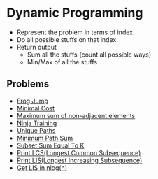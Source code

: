 # Dynamic Programming

- Represent the problem in terms of index.
- Do all possible stuffs on that index.
- Return output
    - Sum all the stuffs {count all possible ways}
    - Min/Max of all the stuffs

## Problems

- [Frog Jump](https://www.codingninjas.com/studio/problems/frog-jump_3621012)
- [Minimal Cost](https://www.codingninjas.com/studio/problems/minimal-cost_8180930)
- [Maximum sum of non-adjacent elements](https://www.codingninjas.com/studio/problems/maximum-sum-of-non-adjacent-elements_843261)
- [Ninja Training](https://www.codingninjas.com/studio/problems/ninja-s-training_3621003)
- [Unique Paths](https://www.codingninjas.com/studio/problems/total-unique-paths_1081470)
- [Minimum Path Sum](https://www.codingninjas.com/studio/problems/minimum-path-sum_985349)
- [Subset Sum Equal To K](https://www.codingninjas.com/studio/problems/subset-sum-equal-to-k_1550954)
- [Print LCS(Longest Common Subsequence)](https://www.youtube.com/watch?v=-zI4mrF2Pb4&list=PLgUwDviBIf0qUlt5H_kiKYaNSqJ81PMMY&index=28)
- [Print LIS(Longest Increasing Subsequence)](https://www.youtube.com/watch?v=IFfYfonAFGc&list=PLgUwDviBIf0qUlt5H_kiKYaNSqJ81PMMY&index=43)
- [Get LIS in nlog(n)](https://www.youtube.com/watch?v=on2hvxBXJH4&list=PLgUwDviBIf0qUlt5H_kiKYaNSqJ81PMMY&index=44)